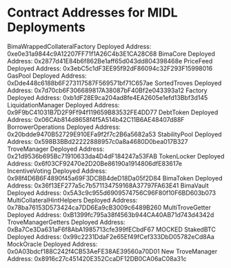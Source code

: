 # Contract Addresses for MIDL Deployments

BimaWrappedCollateralFactory Deployed Address: 0xe0e31a9844c9A12207FF71f1A26C4b3E1CA28C68
BimaCore Deployed Address: 0x2877d41E84b6f862Be1aff65d043dd804398468e
PriceFeed Deployed Address: 0x3ebC5c1dF3EE95f92dF86094c32F293F15998016
GasPool Deployed Address: 0xDde448c6188b6F273117587F569571bf71C657ae
SortedTroves Deployed Address: 0x7d70cb6F306689817A38087bF40Bf2e043393a12
Factory Deployed Address: 0xb1dF28E9ca204ad8fe4EA2605e1efd13Bbf3d145
LiquidationManager Deployed Address: 0x9F9bC41031B7D2F9Ff94f119659B83532FE4DD77
DebtToken Deployed Address: 0x06CAb814d8658f4f5A514b42C11B6AE48407d88F
BorrowerOperations Deployed Address: 0x20bdde9470B52729E910EFa9f2f7c2B6a5682a53
StabilityPool Deployed Address: 0x598B3BBd22222888957c0a8a4680D0bea017B327
TroveManager Deployed Address: 0x21d9536b695Bc71910633da4D4dF184247a53FAB
TokenLocker Deployed Address: 0x6f03CF92470e2D20Be86190a1914806dfE83617e
IncentiveVoting Deployed Address: 0x98f4D6B6F4890f45a69F3DCBB4deD18Da05f2D84
BimaToken Deployed Address: 0x36f13EF277a5c7b571134759168A37797FA63E41
BimaVault Deployed Address: 0x5A3c9c955d6909574756C96F80f10F6BD603b073
MultiCollateralHintHelpers Deployed Address: 0x78ba76153D573424ca7DD6Ea9cB3009c6489B260
MultiTroveGetter Deployed Address: 0xB1399fc795a38f4563b944CA40AB71d743d4342d
TroveManagerGetters Deployed Address: 0xBa7Ce3Da631aF6f8AbA1985713cfe399fECbdF67
MOCKED StakedBTC Deployed Address: 0x99c2231DdaF2e65Ef49fCef333DbD05782eCd8Aa
MockOracle Deployed Address: 0x0A03bdcf188C242f4CB53AeFE38AE39560a70D01
New TroveManager Address: 0x8916c27c451420E352CcaDF12DB0CA06aC08a31c
